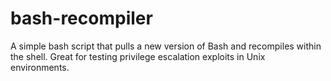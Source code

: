 # bash-recompiler
A simple bash script that pulls a new version of Bash and recompiles within the shell. Great for testing privilege escalation exploits in Unix environments.
